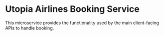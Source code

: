 # Utopia Airlines Booking Service

This microservice provides the functionality used by the main client-facing
APIs to handle booking.
